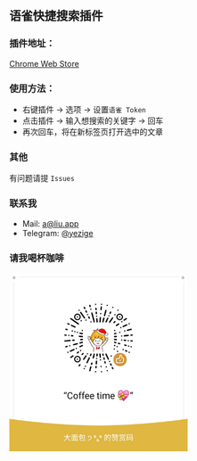 ## 语雀快捷搜索插件

### 插件地址：

[Chrome Web Store](https://chrome.google.com/webstore/detail/yuque-helper/lffaohdkiepcnjnnbngjbmpgegbnepgf?hl=zh-CN)

### 使用方法：

- 右键插件 -> 选项 -> 设置`语雀 Token`
- 点击插件 -> 输入想搜索的关键字 -> 回车
- 再次回车，将在新标签页打开选中的文章

### 其他

有问题请提 `Issues`

### 联系我

- Mail: [a@liu.app](mailto:a@liu.app)
- Telegram: [@yezige](https://t.me/yezige)

### 请我喝杯咖啡

<img src="static/images/praise_small.jpg" width="320" height="320" alt="请我喝杯咖啡" align=center />
